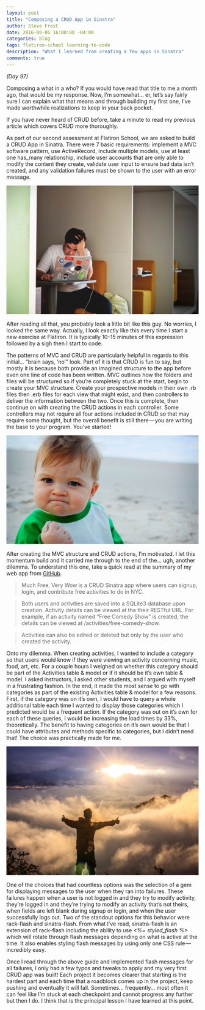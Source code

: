 ```yaml
---
layout: post
title: "Composing a CRUD App in Sinatra"
author: Steve Frost
date: 2016-08-06 16:00:00 -04:00
categories: blog
tags: flatiron-school learning-to-code
description: "What I learned from creating a few apps in Sinatra"
comments: true
---
```


*(Day 97)*

Composing a what in a who? If you would have read that title to me a month ago, that would be my response. Now, I’m somewhat… er, let’s say fairly sure I can explain what that means and through building my first one, I’ve made worthwhile realizations to keep in your back pocket.

If you have never heard of CRUD before, take a minute to read my previous article which covers CRUD more thoroughly.

As part of our second assessment at Flatiron School, we are asked to build a CRUD App in Sinatra. There were 7 basic requirements: implement a MVC software pattern, use ActiveRecord, include multiple models, use at least one has_many relationship, include user accounts that are only able to modify the content they create, validate user input to ensure bad data isn’t created, and any validation failures must be shown to the user with an error message.

![Frustrated Guy](../assets/composingcrudapp1.jpeg)

After reading all that, you probably look a little bit like this guy. No worries, I looked the same way. Actually, I look exactly like this every time I start a new exercise at Flatiron. It is typically 10–15 minutes of this expression followed by a sigh then I start to code.

The patterns of MVC and CRUD are particularly helpful in regards to this initial… “brain says, ‘no’” look. Part of it is that CRUD is fun to say, but mostly it is because both provide an imagined structure to the app before even one line of code has been written. MVC outlines how the folders and files will be structured so if you’re completely stuck at the start, begin to create your MVC structure. Create your prospective models in their own .rb files then .erb files for each view that might exist, and then controllers to deliver the information between the two. Once this is complete, then continue on with creating the CRUD actions in each controller. Some controllers may not require all four actions included in CRUD so that may require some thought, but the overall benefit is still there — you are writing the base to your program. You’ve started!

![Success Kid](../assets/composingcrudapp2.jpeg)

After creating the MVC structure and CRUD actions, I’m motivated. I let this momentum build and it carried me through to the end of the… ugh, another dilemma. To understand this one, take a quick read at the summary of my web app from [GitHub](https://github.com/steveafrost/much-free-very-wow).

> Much Free, Very Wow is a CRUD Sinatra app where users can signup, login, and contribute free activities to do in NYC.

> Both users and activities are saved into a SQLite3 database upon creation.
Activity details can be viewed at the their RESTful URL. For example, if an activity named “Free Comedy Show” is created, the details can be viewed at /activities/free-comedy-show.

> Activities can also be edited or deleted but only by the user who created the activity.

Onto my dilemma. When creating activities, I wanted to include a category so that users would know if they were viewing an activity concerning music, food, art, etc. For a couple hours I weighed on whether this category should be part of the Activities table & model or if it should be it’s own table & model. I asked instructors, I asked other students, and I argued with myself in a frustrating fashion. In the end, it made the most sense to go with categories as part of the existing Activities table & model for a few reasons. First, if the category was on it’s own, I would have to query a whole additional table each time I wanted to display those categories which I predicted would be a frequent action. If the category was out on it’s own for each of these queries, I would be increasing the load times by 33%, theoretically. The benefit to having categories on it’s own would be that I could have attributes and methods specific to categories, but I didn’t need that! The choice was practically made for me.

![Achievement](../assets/composingcrudapp3.jpeg)

One of the choices that had countless options was the selection of a gem for displaying messages to the user when they ran into failures. These failures happen when a user is not logged in and they try to modify activity, they’re logged in and they’re trying to modify an activity that’s not theirs, when fields are left blank during signup or login, and when the user successfully logs out. Two of the standout options for this behavior were rack-flash and sinatra-flash. From what I’ve read, sinatra-flash is an extension of rack-flash including the ability to use *<%= styled_flash %>* which will rotate through flash messages depending on what is active at the time. It also enables styling flash messages by using only one CSS rule — incredibly easy.

Once I read through the above guide and implemented flash messages for all failures, I only had a few typos and tweaks to apply and my very first CRUD app was built! Each project it becomes clearer that starting is the hardest part and each time that a roadblock comes up in the project, keep pushing and eventually it will fall. Sometimes… frequently… most often it can feel like I’m stuck at each checkpoint and cannot progress any further but then I do. I think that is the principal lesson I have learned at this point.
